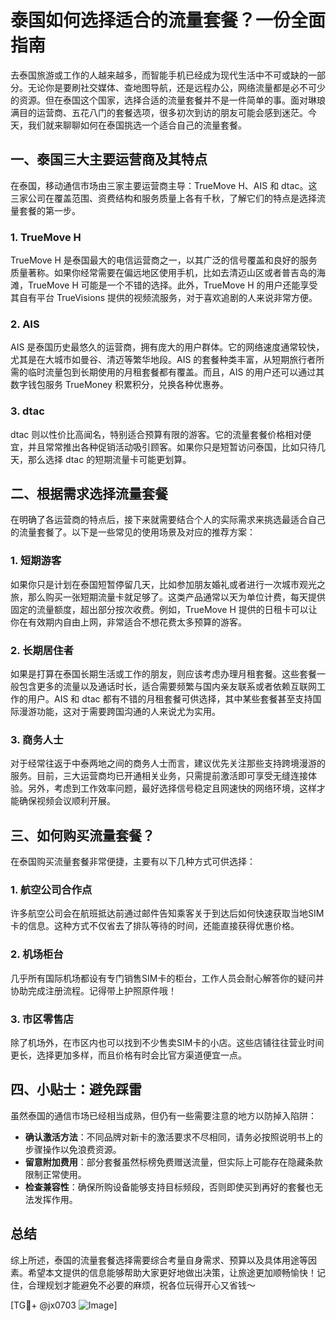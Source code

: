 # 泰国如何选择适合的流量套餐？一份全面指南

去泰国旅游或工作的人越来越多，而智能手机已经成为现代生活中不可或缺的一部分。无论你是要刷社交媒体、查地图导航，还是远程办公，网络流量都是必不可少的资源。但在泰国这个国家，选择合适的流量套餐并不是一件简单的事。面对琳琅满目的运营商、五花八门的套餐选项，很多初次到访的朋友可能会感到迷茫。今天，我们就来聊聊如何在泰国挑选一个适合自己的流量套餐。

## 一、泰国三大主要运营商及其特点

在泰国，移动通信市场由三家主要运营商主导：TrueMove H、AIS 和 dtac。这三家公司在覆盖范围、资费结构和服务质量上各有千秋，了解它们的特点是选择流量套餐的第一步。

### 1. TrueMove H
TrueMove H 是泰国最大的电信运营商之一，以其广泛的信号覆盖和良好的服务质量著称。如果你经常需要在偏远地区使用手机，比如去清迈山区或者普吉岛的海滩，TrueMove H 可能是一个不错的选择。此外，TrueMove H 的用户还能享受其自有平台 TrueVisions 提供的视频流服务，对于喜欢追剧的人来说非常方便。

### 2. AIS
AIS 是泰国历史最悠久的运营商，拥有庞大的用户群体。它的网络速度通常较快，尤其是在大城市如曼谷、清迈等繁华地段。AIS 的套餐种类丰富，从短期旅行者所需的临时流量包到长期使用的月租套餐都有覆盖。而且，AIS 的用户还可以通过其数字钱包服务 TrueMoney 积累积分，兑换各种优惠券。

### 3. dtac
dtac 则以性价比高闻名，特别适合预算有限的游客。它的流量套餐价格相对便宜，并且常常推出各种促销活动吸引顾客。如果你只是短暂访问泰国，比如只待几天，那么选择 dtac 的短期流量卡可能更划算。

## 二、根据需求选择流量套餐

在明确了各运营商的特点后，接下来就需要结合个人的实际需求来挑选最适合自己的流量套餐了。以下是一些常见的使用场景及对应的推荐方案：

### 1. 短期游客
如果你只是计划在泰国短暂停留几天，比如参加朋友婚礼或者进行一次城市观光之旅，那么购买一张短期流量卡就足够了。这类产品通常以天为单位计费，每天提供固定的流量额度，超出部分按次收费。例如，TrueMove H 提供的日租卡可以让你在有效期内自由上网，非常适合不想花费太多预算的游客。

### 2. 长期居住者
如果是打算在泰国长期生活或工作的朋友，则应该考虑办理月租套餐。这些套餐一般包含更多的流量以及通话时长，适合需要频繁与国内亲友联系或者依赖互联网工作的用户。AIS 和 dtac 都有不错的月租套餐可供选择，其中某些套餐甚至支持国际漫游功能，这对于需要跨国沟通的人来说尤为实用。

### 3. 商务人士
对于经常往返于中泰两地之间的商务人士而言，建议优先关注那些支持跨境漫游的服务。目前，三大运营商均已开通相关业务，只需提前激活即可享受无缝连接体验。另外，考虑到工作效率问题，最好选择信号稳定且网速快的网络环境，这样才能确保视频会议顺利开展。

## 三、如何购买流量套餐？

在泰国购买流量套餐非常便捷，主要有以下几种方式可供选择：

### 1. 航空公司合作点
许多航空公司会在航班抵达前通过邮件告知乘客关于到达后如何快速获取当地SIM卡的信息。这种方式不仅省去了排队等待的时间，还能直接获得优惠价格。

### 2. 机场柜台
几乎所有国际机场都设有专门销售SIM卡的柜台，工作人员会耐心解答你的疑问并协助完成注册流程。记得带上护照原件哦！

### 3. 市区零售店
除了机场外，在市区内也可以找到不少售卖SIM卡的小店。这些店铺往往营业时间更长，选择更加多样，而且价格有时会比官方渠道便宜一点。

## 四、小贴士：避免踩雷

虽然泰国的通信市场已经相当成熟，但仍有一些需要注意的地方以防掉入陷阱：

- **确认激活方法**：不同品牌对新卡的激活要求不尽相同，请务必按照说明书上的步骤操作以免浪费资源。
- **留意附加费用**：部分套餐虽然标榜免费赠送流量，但实际上可能存在隐藏条款限制正常使用。
- **检查兼容性**：确保所购设备能够支持目标频段，否则即使买到再好的套餐也无法发挥作用。

## 总结

综上所述，泰国的流量套餐选择需要综合考量自身需求、预算以及具体用途等因素。希望本文提供的信息能够帮助大家更好地做出决策，让旅途更加顺畅愉快！记住，合理规划才能避免不必要的麻烦，祝各位玩得开心又省钱～

[TG💪+ @jx0703 ![Image](https://github.com/user-attachments/assets/dbca1d08-cadb-493c-b0ec-ad6f7a83f270)]